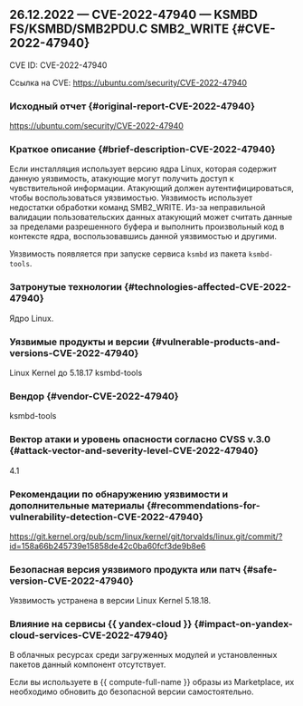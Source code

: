 ## 26.12.2022 — CVE-2022-47940 — KSMBD FS/KSMBD/SMB2PDU.C SMB2_WRITE {#CVE-2022-47940}

CVE ID: CVE-2022-47940

Ссылка на CVE: <https://ubuntu.com/security/CVE-2022-47940>

### Исходный отчет {#original-report-CVE-2022-47940}

<https://ubuntu.com/security/CVE-2022-47940>

### Краткое описание {#brief-description-CVE-2022-47940}

Если инсталляция использует версию ядра Linux, которая содержит данную уязвимость, атакующие могут получить доступ к чувствительной информации. Атакующий должен аутентифицироваться, чтобы воспользоваться уязвимостью. Уязвимость использует недостатки обработки команд SMB2_WRITE. Из-за неправильной валидации пользовательских данных атакующий может считать данные за пределами разрешенного буфера и выполнить произвольный код в контексте ядра, воспользовавшись данной уязвимостью и другими.

Уязвимость появляется при запуске сервиса `ksmbd` из пакета `ksmbd-tools`.

### Затронутые технологии {#technologies-affected-CVE-2022-47940}

Ядро Linux.

### Уязвимые продукты и версии {#vulnerable-products-and-versions-CVE-2022-47940}

Linux Kernel до 5.18.17
ksmbd-tools

### Вендор {#vendor-CVE-2022-47940}

ksmbd-tools

### Вектор атаки и уровень опасности согласно CVSS v.3.0 {#attack-vector-and-severity-level-CVE-2022-47940}

4.1

### Рекомендации по обнаружению уязвимости и дополнительные материалы {#recommendations-for-vulnerability-detection-CVE-2022-47940}

<https://git.kernel.org/pub/scm/linux/kernel/git/torvalds/linux.git/commit/?id=158a66b245739e15858de42c0ba60fcf3de9b8e6>

### Безопасная версия уязвимого продукта или патч {#safe-version-CVE-2022-47940}

Уязвимость устранена в версии Linux Kernel 5.18.18.

### Влияние на сервисы {{ yandex-cloud }} {#impact-on-yandex-cloud-services-CVE-2022-47940}

В облачных ресурсах среди загруженных модулей и установленных пакетов данный компонент отсутствует.

Если вы используете в {{ compute-full-name }} образы из Marketplace, их необходимо обновить до безопасной версии самостоятельно.
